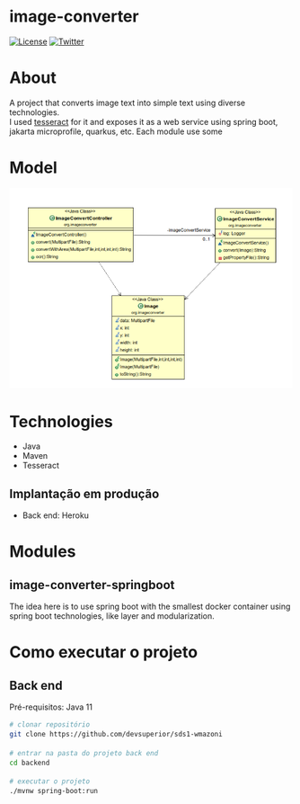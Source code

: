 # image-converter

[![License](https://img.shields.io/badge/License-Apache%202.0-blue.svg)](https://opensource.org/licenses/Apache-2.0)
[![Twitter](https://img.shields.io/twitter/follow/nandao_romulo.svg?style=social&logo=twitter)](https://twitter.com/intent/follow?screen_name=nandao_romulo)

# About

A project that converts image text into simple text using diverse technologies.  
I used [tesseract](https://github.com/tesseract-ocr/tesseract) for it and exposes it as a web service using spring boot, jakarta microprofile, quarkus, etc. Each module use some 

# Model
![Model](https://github.com/fernando-romulo-silva/image-converter/blob/master/doc/class-diagram.png)

# Technologies

- Java
- Maven
- Tesseract

## Implantação em produção
- Back end: Heroku

# Modules

## image-converter-springboot

The idea here is to use spring boot with the smallest docker container using spring boot technologies, like layer and modularization.

# Como executar o projeto

## Back end
Pré-requisitos: Java 11

```bash
# clonar repositório
git clone https://github.com/devsuperior/sds1-wmazoni

# entrar na pasta do projeto back end
cd backend

# executar o projeto
./mvnw spring-boot:run
```
